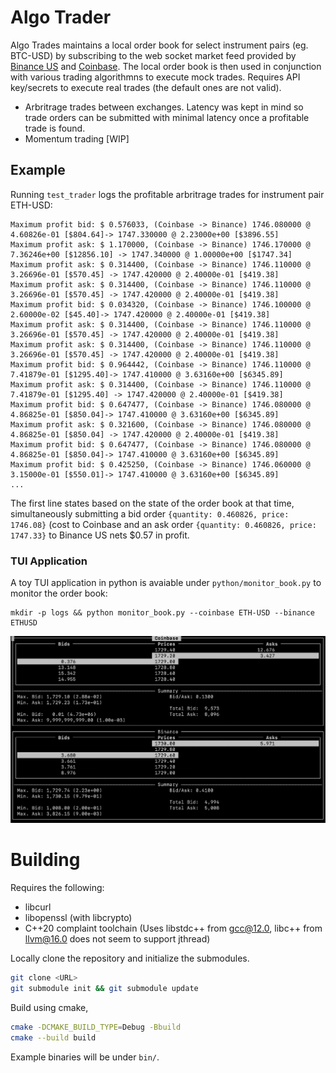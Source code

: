 # Algo Trader

Algo Trades maintains a local order book for select instrument pairs (eg. BTC-USD) 
by subscribing to the web socket market feed provided by [Binance US](https://docs.binance.us/#websocket-information)
and [Coinbase](https://docs.cloud.coinbase.com/advanced-trade-api/docs/ws-overview).
The local order book is then used in conjunction with various trading algorithmns to execute mock trades. Requires API key/secrets to execute real trades (the default ones are not valid).
- Arbritrage trades between exchanges. Latency was kept in mind so trade orders can be submitted with minimal latency once a profitable trade is found.
- Momentum trading [WIP]

## Example 
Running `test_trader` logs the profitable arbritrage trades for instrument pair ETH-USD:
```
Maximum profit bid: $ 0.576033, (Coinbase -> Binance) 1746.080000 @ 4.60826e-01 [$804.64]-> 1747.330000 @ 2.23000e+00 [$3896.55]
Maximum profit ask: $ 1.170000, (Coinbase -> Binance) 1746.170000 @ 7.36246e+00 [$12856.10] -> 1747.340000 @ 1.00000e+00 [$1747.34]
Maximum profit ask: $ 0.314400, (Coinbase -> Binance) 1746.110000 @ 3.26696e-01 [$570.45] -> 1747.420000 @ 2.40000e-01 [$419.38]
Maximum profit ask: $ 0.314400, (Coinbase -> Binance) 1746.110000 @ 3.26696e-01 [$570.45] -> 1747.420000 @ 2.40000e-01 [$419.38]
Maximum profit bid: $ 0.034320, (Coinbase -> Binance) 1746.100000 @ 2.60000e-02 [$45.40]-> 1747.420000 @ 2.40000e-01 [$419.38]
Maximum profit ask: $ 0.314400, (Coinbase -> Binance) 1746.110000 @ 3.26696e-01 [$570.45] -> 1747.420000 @ 2.40000e-01 [$419.38]
Maximum profit ask: $ 0.314400, (Coinbase -> Binance) 1746.110000 @ 3.26696e-01 [$570.45] -> 1747.420000 @ 2.40000e-01 [$419.38]
Maximum profit bid: $ 0.964442, (Coinbase -> Binance) 1746.110000 @ 7.41879e-01 [$1295.40]-> 1747.410000 @ 3.63160e+00 [$6345.89]
Maximum profit ask: $ 0.314400, (Coinbase -> Binance) 1746.110000 @ 7.41879e-01 [$1295.40] -> 1747.420000 @ 2.40000e-01 [$419.38]
Maximum profit bid: $ 0.647477, (Coinbase -> Binance) 1746.080000 @ 4.86825e-01 [$850.04]-> 1747.410000 @ 3.63160e+00 [$6345.89]
Maximum profit ask: $ 0.321600, (Coinbase -> Binance) 1746.080000 @ 4.86825e-01 [$850.04] -> 1747.420000 @ 2.40000e-01 [$419.38]
Maximum profit bid: $ 0.647477, (Coinbase -> Binance) 1746.080000 @ 4.86825e-01 [$850.04]-> 1747.410000 @ 3.63160e+00 [$6345.89]
Maximum profit bid: $ 0.425250, (Coinbase -> Binance) 1746.060000 @ 3.15000e-01 [$550.01]-> 1747.410000 @ 3.63160e+00 [$6345.89]
...
```

The first line states based on the state of the order book at that time, simultaneously submitting a bid order `{quantity: 0.460826, price: 1746.08}` (cost to Coinbase and an ask order 
`{quantity: 0.460826, price: 1747.33}` to Binance US nets $0.57 in profit.

### TUI Application
A toy TUI application in python is avaiable under `python/monitor_book.py` to monitor the order book:
```
mkdir -p logs && python monitor_book.py --coinbase ETH-USD --binance ETHUSD
```
![screenshot](https://github.com/b63/algotrader-cpp/blob/main/screenshots/tui.png?raw=true)

# Building
Requires the following:
- libcurl
- libopenssl (with libcrypto)
- C++20 complaint toolchain (Uses libstdc++ from gcc@12.0, libc++ from llvm@16.0 does not seem to support jthread)

Locally clone the repository and initialize the submodules.
```bash
git clone <URL>
git submodule init && git submodule update
```

Build using cmake,
```bash
cmake -DCMAKE_BUILD_TYPE=Debug -Bbuild
cmake --build build
```
Example binaries will be under `bin/`.
